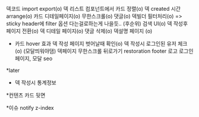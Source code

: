 덱코드 import export(o)
덱 리스트 컴포넌트에서 카드 정렬(o)
덱 created 시간 arrange(o)
카드 디테일페이지(o)
무한스크롤(o)
댓글(o)
덱빌더 필터처리(o) => sticky header에 filter 옵션 다는걸로하는게 나을듯.. (후순위)
검색 UI(o)
덱 작성후 페이지 전환(o)
덱 디테일 페이지(o)
댓글 삭제(o)
덱설명 페이지 (o)
- 카드 hover 효과
덱 작성 페이지 벗어날때 확인(o)
덱 작성시 로그인된 유저 체크(o) (모달띄워야댐)
덱페이지 무한스크롤 뒤로가기 restoration
footer
로고
로그인 페이지, 모달
seo

*later
- 덱 작성시 통계정보


*컨텐츠
카드 뒷면

*이슈
notify z-index